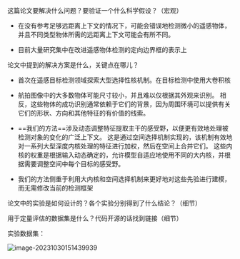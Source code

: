 这篇论文要解决什么问题？要验证一个什么科学假设？（宏观）

- 在没有参考足够远距离上下文的情况下，可能会错误地检测微小的遥感物体，并且不同类型物体所需的远距离上下文可能会有所不同。

- 目前大量研究集中在改进遥感物体检测的定向边界框的表示上

 

论文中提到的解决方案是什么，关键点在哪儿？

- 首次在遥感目标检测领域探索大型选择性核机制。在目标检测中使用大卷积核

- 航拍图像中的大多数物体可能尺寸较小，并且难以仅根据其外观来识别。 相反，这些物体的成功识别通常依赖于它们的背景，因为周围环境可以提供有关它们的形状、方向和其他特征的有价值的线索。



- ==我们的方法==涉及动态调整特征提取主干的感受野，以便更有效地处理被检测对象的变化的广泛上下文。 这是通过空间选择机制实现的，该机制有效地对一系列大型深度内核处理的特征进行加权，然后在空间上合并它们。 这些内核的权重是根据输入动态确定的，允许模型自适应地使用不同的大内核，并根据需要调整空间中每个目标的感受野。



- 我们的方法侧重于利用大内核和空间选择机制来更好地对这些先验进行建模，而无需修改当前的检测框架



论文中的实验是如何设计的？各个实验分别得到了什么结论？（细节）

 

用于定量评估的数据集是什么？代码开源的话找到链接（细节）

实验数据集：

 

![image-20231030151439939](https://zhangwenkang666.oss-cn-beijing.aliyuncs.com/image-20231030151439939.png)


